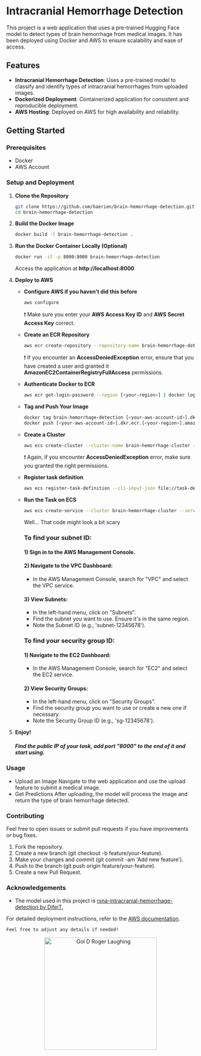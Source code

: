 # Intracranial Hemorrhage Detection

This project is a web application that uses a pre-trained Hugging Face model to detect types of brain hemorrhage from medical images. It has been deployed using Docker and AWS to ensure scalability and ease of access.


## Features

- **Intracranial Hemorrhage Detection**: Uses a pre-trained model to classify and identify types of intracranial hemorrhages from uploaded images.
- **Dockerized Deployment**: Containerized application for consistent and reproducible deployment.
- **AWS Hosting**: Deployed on AWS for high availability and reliability.

## Getting Started

### Prerequisites

- Docker
- AWS Account

### Setup and Deployment

1. **Clone the Repository**
   ```bash
   git clone https://github.com/haerien/brain-hemorrhage-detection.git
   cd brain-hemorrhage-detection
   ```

2. **Build the Docker Image**
   ```bash
   docker build -t brain-hemorrhage-detection .
   ```

3. **Run the Docker Container Locally (Optional)**
   ```bash
   docker run -it -p 8000:8000 brain-hemorrhage-detection
   ```
    Access the application at **http://localhost:8000**

4. **Deploy to AWS**
   * **Configure AWS if you haven't did this before**
     ```bash
     aws configure
     ```
     ❗ Make sure you enter your **AWS Access Key ID** and **AWS Secret Access Key** correct.

   * **Create an ECR Repository**
     ```bash
     aws ecr create-repository --repository-name brain-hemorrhage-detection --region [<your-region>]
     ```
     ❗ If you encounter an **AccessDeniedException** error, ensure that you have created a user and granted it **AmazonEC2ContainerRegistryFullAccess** permissions.
     
   * **Authenticate Docker to ECR**
     ```bash
     aws ecr get-login-password --region [<your-region>] | docker login --username AWS --password-stdin[<your-aws-account-id>].dkr.ecr.[<your-region>].amazonaws.com
     ```
     
   * **Tag and Push Your Image**
       ```bash
       docker tag brain-hemorrhage-detection [<your-aws-account-id>].dkr.ecr.[<your-region>].amazonaws.com/brain-hemorrhage-detection
       docker push [<your-aws-account-id>].dkr.ecr.[<your-region>].amazonaws.com/brain-hemorrhage-detection
       ```
       
   * **Create a Cluster**
       ```bash
       aws ecs create-cluster --cluster-name brain-hemorrhage-cluster --region [<your-region>]
       ```
       ❗ Again, if you encounter **AccessDeniedException** error, make sure you granted the right permissions.
       
   * **Register task definition**
       ```bash
       aws ecs register-task-definition --cli-input-json file://task-definition.json
       ```
   * **Run the Task on ECS**
       ```bash
       aws ecs create-service --cluster brain-hemorrhage-cluster --service-name brain-hemorrhage-service --task-definition brain-hemorrhage-task --desired-count 1 --launch-type FARGATE --network-configuration "awsvpcConfiguration={subnets=[<your-subnet-id>],securityGroups=[<your-security-group-id>],assignPublicIp=ENABLED}" --region [<your-region>]
       ```
       Well... That code might look a bit scary
     ### **To find your subnet ID:**
     #### **1)** Sign in to the AWS Management Console.
     #### **2)** Navigate to the VPC Dashboard:
        * In the AWS Management Console, search for "VPC" and select the VPC service.
     #### **3)** View Subnets:
        *  In the left-hand menu, click on "Subnets".
        *  Find the subnet you want to use. Ensure it's in the same region.
        *  Note the Subnet ID (e.g., 'subnet-12345678').
     ### **To find your security group ID:**
     #### **1)** Navigate to the EC2 Dashboard:
        *  In the AWS Management Console, search for "EC2" and select the EC2 service.
     #### **2)** View Security Groups:
        *  In the left-hand menu, click on "Security Groups".
        *  Find the security group you want to use or create a new one if necessary.
        *  Note the Security Group ID (e.g., 'sg-12345678').
5. **Enjoy!**
   ##### Find the public IP of your task, add port "8000" to the end of it and start using.

### Usage
  * Upload an Image
    Navigate to the web application and use the upload feature to submit a medical image.
  * Get Predictions
    After uploading, the model will process the image and return the type of brain hemorrhage detected.

### Contributing
  Feel free to open issues or submit pull requests if you have improvements or bug fixes.
  1) Fork the repository.
  2) Create a new branch (git checkout -b feature/your-feature).
  3) Make your changes and commit (git commit -am 'Add new feature').
  4) Push to the branch (git push origin feature/your-feature).
  5) Create a new Pull Request.

### Acknowledgements
  * The model used in this project is <a href="https://huggingface.co/DifeiT/rsna-intracranial-hemorrhage-detection">rsna-intracranial-hemorrhage-detection by DifeiT.<a>
       

For detailed deployment instructions, refer to the <a href="https://docs.aws.amazon.com/AmazonECS/latest/developerguide/Welcome.html">AWS documentation<a>.

```
Feel free to adjust any details if needed!
```

<p align="center">
  <img src="https://preview.redd.it/is-this-why-roger-and-his-crew-laughed-v0-ymuov9nlwlga1.jpg?width=709&format=pjpg&auto=webp&s=62e7cc9e0c954dee95f0f28025419815d6b2f160" alt="Gol D Roger Laughing" width="300"/>
</p>
